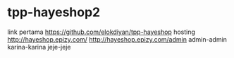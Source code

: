 # tpp-hayeshop2
link pertama https://github.com/elokdiyan/tpp-hayeshop
hosting
http://hayeshop.epizy.com/
http://hayeshop.epizy.com/admin
admin-admin
karina-karina
jeje-jeje
